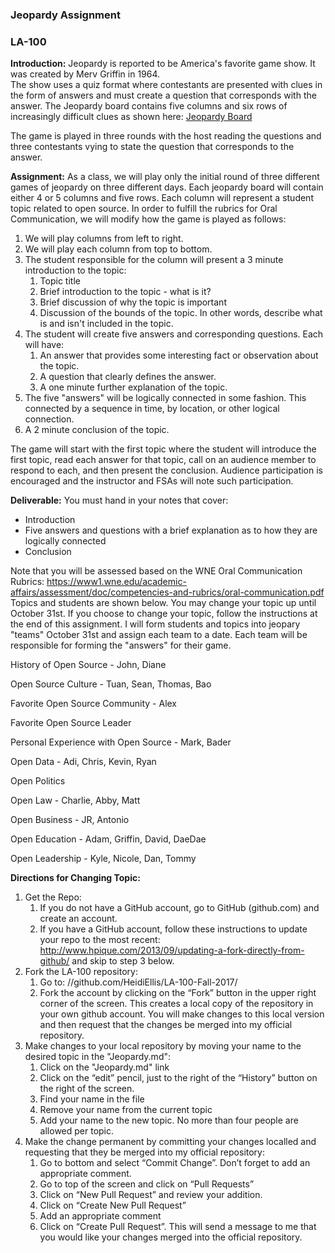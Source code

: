 ### Jeopardy Assignment
### LA-100

**Introduction:** Jeopardy is reported to be America's favorite game show. It was created by Merv Griffin in 1964.  
The show uses a quiz format where contestants are presented with clues in the form of answers and must create a 
question that corresponds with the answer.  The Jeopardy board contains five columns and six rows of increasingly 
difficult clues as shown here:
[Jeopardy Board](https://wheelgenius.deviantart.com/art/Jeopardy-board-1986-330200527)

The game is played in three rounds with the host reading the questions and three contestants vying to state 
the question that corresponds to the answer. 

**Assignment:** As a class, we will play only the initial round of three different games of jeopardy on three 
different days.  Each jeopardy board will contain either 4 or 5 columns and five rows.  Each column will 
represent a student topic related to open source.  In order to fulfill the rubrics for Oral Communication, we 
will modify how the game is played as follows:
1. We will play columns from left to right. 
2. We will play each column from top to bottom.
3. The student responsible for the column will present a 3 minute introduction to the topic:
   1. Topic title
   2. Brief introduction to the topic - what is it?
   3. Brief discussion of why the topic is important 
   4. Discussion of the bounds of the topic. In other words, describe what is and isn't included in the topic.
4. The student will create five answers and corresponding questions. Each will have:
   1. An answer that provides some interesting fact or observation about the topic.
   2. A question that clearly defines the answer. 
   3. A one minute further explanation of the topic. 
5. The five "answers" will be logically connected in some fashion. This connected by a sequence in time, 
by location, or other logical connection. 
6. A 2 minute conclusion of the topic. 

The game will start with the first topic where the student will introduce the first topic, read each answer for 
that topic, call on an audience member to respond to each, and then present the conclusion. Audience participation 
is encouraged and the instructor and FSAs will note such participation. 

**Deliverable:** You must hand in your notes that cover:
* Introduction
* Five answers and questions with a brief explanation as to how they are logically connected
* Conclusion

Note that you will be assessed based on the WNE Oral Communication Rubrics: https://www1.wne.edu/academic-affairs/assessment/doc/competencies-and-rubrics/oral-communication.pdf
Topics and students are shown below. You may change your topic up until October 31st. If you choose to change your topic, follow the instructions at the end of this assignment. I will form students and topics into jeopary "teams" October 31st and assign each team to a date. Each team will be responsible for forming the "answers" for their game. 

History of Open Source - John, Diane

Open Source Culture - Tuan, Sean, Thomas, Bao

Favorite Open Source Community - Alex

Favorite Open Source Leader 

Personal Experience with Open Source - Mark, Bader

Open Data - Adi, Chris, Kevin, Ryan

Open Politics

Open Law - Charlie, Abby, Matt

Open Business - JR, Antonio

Open Education - Adam, Griffin, David, DaeDae

Open Leadership - Kyle, Nicole, Dan, Tommy 

**Directions for Changing Topic:**
1. Get the Repo:
   1. If you do not have a GitHub account, go to GitHub (github.com) and create an account. 
   2. If you have a GitHub account, follow these instructions to update your repo to the most recent:  
 http://www.hpique.com/2013/09/updating-a-fork-directly-from-github/  and skip to step 3 below. 
2. Fork the LA-100 repository:
   1. Go to: //github.com/HeidiEllis/LA-100-Fall-2017/
   2. Fork the account by clicking on the “Fork” button in the upper right corner of the screen. This creates a 
 local copy of the repository in your own github account. You will make changes to this local version and then
 request that the changes be merged into my official repository. 
3. Make changes to your local repository by moving your name to the desired topic in the "Jeopardy.md":
   1. Click on the "Jeopardy.md" link
   2. Click on the “edit” pencil, just to the right of the “History” button on the right of the screen.
   3. Find your name in the file
   4. Remove your name from the current topic
   5. Add your name to the new topic. No more than four people are allowed per topic.
4. Make the change permanent by committing your changes localled and requesting that they be merged into my 
official repository: 
   1. Go to bottom and select “Commit Change”. Don’t forget to add an appropriate comment.
   2. Go to top of the screen and click on “Pull Requests”
   3. Click on “New Pull Request” and review your addition.
   4. Click on “Create New Pull Request”
   5. Add an appropriate comment
   6. Click on “Create Pull Request”. This will send a message to me that you would like your changes merged into the 
 official repository. 
